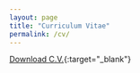 ```yaml
---
layout: page
title: "Curriculum Vitae"
permalink: /cv/
---
```


[Download C.V.](https://goo.gl/8tq1FH){:target="_blank"}
